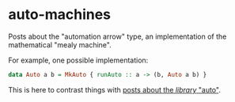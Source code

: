 auto-machines
=============

Posts about the "automation arrow" type, an implementation of the mathematical
"mealy machine".

For example, one possible implementation:

~~~haskell
data Auto a b = MkAuto { runAuto :: a -> (b, Auto a b) }
~~~

This is here to contrast things with [posts about the *library* "auto"][auto].

[auto]: http://blog.jle.im/entries/tagged/auto


